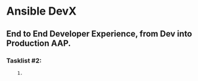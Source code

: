 # Ansible DevX 
## End to End Developer Experience, from Dev into Production AAP.

### Tasklist #2:
        1. 